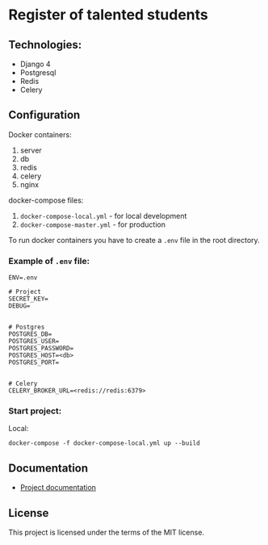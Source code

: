 # Register of talented students

## Technologies:
- Django 4
- Postgresql
- Redis
- Celery

## Configuration
Docker containers:
 1. server
 2. db
 3. redis
 4. celery
 5. nginx

docker-compose files:
 1. `docker-compose-local.yml` - for local development
 2. `docker-compose-master.yml` - for production

To run docker containers you have to create a `.env` file in the root directory.

### Example of `.env` file:

```dotenv
ENV=.env

# Project
SECRET_KEY=
DEBUG=


# Postgres
POSTGRES_DB=
POSTGRES_USER=
POSTGRES_PASSWORD=
POSTGRES_HOST=<db>
POSTGRES_PORT=


# Celery
CELERY_BROKER_URL=<redis://redis:6379>

```

### Start project:

Local:
```shell
docker-compose -f docker-compose-local.yml up --build
```

## Documentation

- [Project documentation](./docs/README.md)

## License

This project is licensed under the terms of the MIT license.
